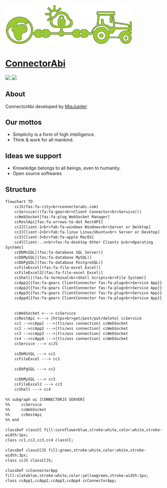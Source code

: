 <a href="https://connectorabi.com" _target="blank">
  <img src="../images/connectjs-logo.png"  width="400" alt="connectorabi.com" >

  <h1>ConnectorAbi</h1>
</a>

[![](https://img.shields.io/badge/%F0%9F%8C%90%20Powered_by-aliabi.org-blueviolet?style=flat&labelColor=%23323232)](https://aliabi.org) [![](https://img.shields.io/github/followers/miajupiter?label=AliAbi%20Collective&logo=github)](https://github.com/aliabi-org)


## About

ConnectorAbi developed by [MiaJupiter](https://aliabi.org)


## Our mottos

- Simplicity is a form of high intelligence.
- Think & work for all mankind.


## Ideas we support

- Knowledge belongs to all beings, even to humanity.
- Open source softwares

## Structure

```mermaid
flowchart TD
    ccJS(fas:fa-city<br>connectorabi.com)
    ccService(((fa:fa-gear<br>Client Connector<br>Service)))
    ccWebSocket[fas:fa-plug WebSocket Manager]
    ccRestApi[fas:fa-arrows-to-dot RestAPI]
    cc1[Client-1<br>fab:fa-windows Windows<br>Server or Desktop]
    cc2[Client-2<br>fab:fa-linux Linux/Ubuntu<br> Server or Desktop]
    cc3[Client-3<br>fab:fa-apple MacOS]
    cc4[Client-..n<br>fas:fa-desktop Other Clients &<br>Operating Systems]
    ccDbMsSQL[(fas:fa-database SQL Server)]
    ccDbMySQL[(fas:fa-database MySQL)]
    ccDbPgSQL[(fas:fa-database PostgreSQL)]
    ccFileExcel[(fas:fa-file-excel Excel)]
    ccFileExcel2[(fas:fa-file-excel Excel)]
    ccShell[(fas:fa-terminal<br>Shell Scripts<br>File System)]
    ccApp1{{fas:fa-gears ClientConnector fas:fa-plug<br>Service App}}
    ccApp2{{fas:fa-gears ClientConnector fas:fa-plug<br>Service App}}
    ccApp3{{fas:fa-gears ClientConnector fas:fa-plug<br>Service App}}
    ccApp4{{fas:fa-gears ClientConnector fas:fa-plug<br>Service App}}


    ccWebSocket <---> ccService
    ccRestApi <---> |https<br>get/post/put/delete| ccService
    cc1 -->ccApp1 --->|tls/wss connection| ccWebSocket
    cc2 -->ccApp2 --->|tls/wss connection| ccWebSocket
    cc3 -->ccApp3 --->|tls/wss connection| ccWebSocket
    cc4 -->ccApp4 --->|tls/wss connection| ccWebSocket
    ccService ---> ccJS

    ccDbMsSQL ---> cc1
    ccFileExcel ---> cc1

    ccDbPgSQL ---> cc2

    ccDbMySQL ---> cc3
    ccFileExcel2 ---> cc3
    ccShell ---> cc4

%% subgraph ui [CONNECTORJS SERVER]
%%     ccService
%%     ccWebSocket
%%     ccRestApi
%% end

classDef classCC fill:cornflowerblue,stroke:white,color:white,stroke-width:1px;
class cc1,cc2,cc3,cc4 classCC;

classDef classCCJS fill:green,stroke:white,color:white,stroke-width:3px;
class ccJS classCCJS;

classDef ccConnectorApp fill:slateblue,stroke:white,color:yellowgreen,stroke-width:1px;
class ccApp1,ccApp2,ccApp3,ccApp4 ccConnectorApp;

```
